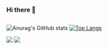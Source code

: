 ### Hi there 👋

##

  ![Anurag's GitHub stats](https://github-readme-stats.vercel.app/api?username=Apolref&show_icons=true&theme=gruvbox)
  [![Top Langs](https://github-readme-stats.vercel.app/api/top-langs/?username=anuraghazra&layout=donut&theme=gruvbox)](https://github.com/anuraghazra/github-readme-stats)

<div>
  <a href = "mailto:alelopfer@usp.br"><img src="https://img.shields.io/badge/-Gmail-%23333?style=for-the-badge&logo=gmail&logoColor=white" target="_blank"></a>
  <a href="https://www.linkedin.com/in/alexandre-lopes-50bb0529a/" target="_blank"><img src="https://img.shields.io/badge/-LinkedIn-%230077B5?style=for-the-badge&logo=linkedin&logoColor=white" target="_blank"></a> 
  </div>
